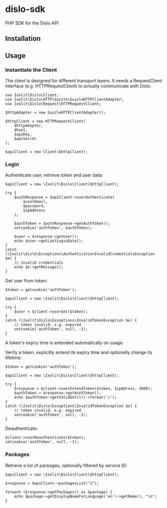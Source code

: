 # dislo-sdk
PHP SDK for the Dislo API

## Installation

## Usage

### Instantiate the Client
The client is designed for different transport layers. It needs a RequestClient interface (e.g. HTTPRequestClient) to actually communicate with Dislo.

    use Ixolit\Dislo\Client;
    use Ixolit\Dislo\HTTP\Guzzle\GuzzleHTTPClientAdapter;
    use Ixolit\Dislo\Request\HTTPRequestClient;
    
    $httpAdapter = new GuzzleHTTPClientAdapter();

    $httpClient = new HTTPRequestClient(
        $httpAdapter,
        $host,
        $apiKey,
        $apiSecret
    );

    $apiClient = new Client($httpClient);

### Login
Authenticate user, retrieve token and user data:

    $apiClient = new \Ixolit\Dislo\Client($httpClient);

    try {
        $authResponse = $apiClient->userAuthenticate(
            $userEmail,
            $password,
            $ipAddress
        );

        $authToken = $authResponse->getAuthToken();
        setcookie('authToken', $authToken);
        
        $user = $response->getUser();
        echo $user->getLastLoginDate();
    }
    catch (\Ixolit\Dislo\Exceptions\AuthenticationInvalidCredentialsException $e) {
        // invalid credentials
        echo $e->getMessage();
    }

Get user from token:

    $token = getcookie('authToken');

    $apiClient = new \Ixolit\Dislo\Client($httpClient);
    
    try {
        $user = $client->userGet($token);
    }
    catch (\Ixolit\Dislo\Exceptions\InvalidTokenException $e) {
        // token invalid, e.g. expired
        setcookie('authToken', null, -1);
    }

A token's expiry time is extended automatically on usage.

Verify a token, explicitly extend its expiry time and optionally change its lifetime:

    $token = getcookie('authToken');

    $apiClient = new \Ixolit\Dislo\Client($httpClient);
    
    try {
        $response = $client->userExtendToken($token, $ipAdress, 3600);
        $authToken = $response->getAuthToken();
        echo $authToken->getValidUntil()->format('c');
    }
    catch (\Ixolit\Dislo\Exceptions\InvalidTokenException $e) {
        // token invalid, e.g. expired
        setcookie('authToken', null, -1);
    }

Deauthenticate:

    $client->userDeauthenticate($token);
    setcookie('authToken', null, -1);

### Packages

Retrieve a list of packages, optionally filtered by service ID:

    $apiClient = new \Ixolit\Dislo\Client($httpClient);

    $response = $apiClient->packagesList("1");

    foreach ($response->getPackages() as $package) {
        echo $package->getDisplayNameForLanguage('en')->getName(), "\n";
    }
